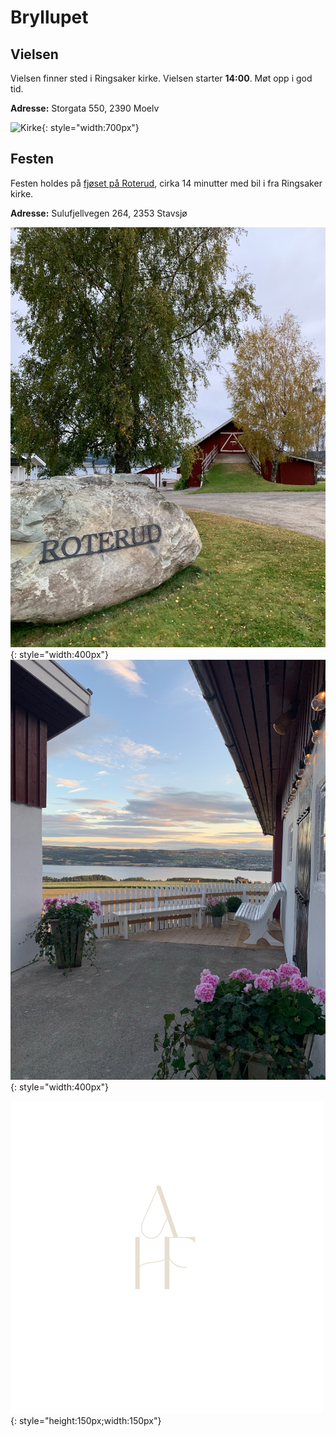 # Bryllupet

## Vielsen

Vielsen finner sted i Ringsaker kirke. Vielsen starter **14:00**. Møt opp i god tid.

**Adresse:**
Storgata 550, 2390 Moelv

![Kirke](../Images/kirke.jpeg){: style="width:700px"}


## Festen

Festen holdes på [fjøset på Roterud](https://www.xn--fjsetproterud-ufb4z.no/om-fjoset2/), cirka 14 minutter med bil i fra Ringsaker kirke.

**Adresse:**
Sulufjellvegen 264, 2353 Stavsjø

![Roterud](../Images/roterud.jpeg){: style="width:400px"}
![Roterud2](../Images/roterud-utsikt.jpeg){: style="width:400px"}

![axhf](../Images/logo.png){: style="height:150px;width:150px"}

